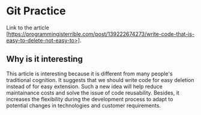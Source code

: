 # Git Practice
Link to the article [https://programmingisterrible.com/post/139222674273/write-code-that-is-easy-to-delete-not-easy-to>].
## Why is it interesting
This article is interesting because it is different from many people's traditional cognition. It suggests that we should write code for easy deletion instead of for easy extension. Such a new idea will help reduce maintainance costs and solve the issue of code reusability. Besides, it increases the flexibility during the development process to adapt to potential changes in technologies and customer requirements.